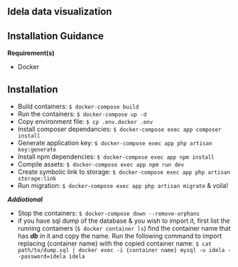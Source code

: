 Idela data visualization
------------------------

Installation Guidance
---------------------
**Requirement(s)**
- Docker

**Installation**
---------------
- Build containers: `$ docker-compose build`
- Run the containers: `$ docker-compose up -d`
- Copy environment file: `$ cp .env.docker .env`
- Install composer dependancies: `$ docker-compose exec app composer install`
- Generate application key: `$ docker-compose exec app php artisan key:generate`
- Install npm dependencies: `$ docker-compose exec app npm install`
- Compile assets: `$ docker-compose exec app npm run dev`
- Create symbolic link to storage: `$ docker-compose exec app php artisan storage:link`
- Run migration: `$ docker-compose exec app php artisan migrate` & voila!

***Addiotional***
- Stop the containers: `$ docker-compose down --remove-orphans`
- if you have sql dump of the database & you wish to import it, first list the running containers (`$ docker container ls`) find the container name that has ***db*** in it and copy the name. Run the following command to import replacing {container name} with the copied container name: `$ cat path/to/dump.sql | docker exec -i {container name} mysql -u idela --password=idela idela`
